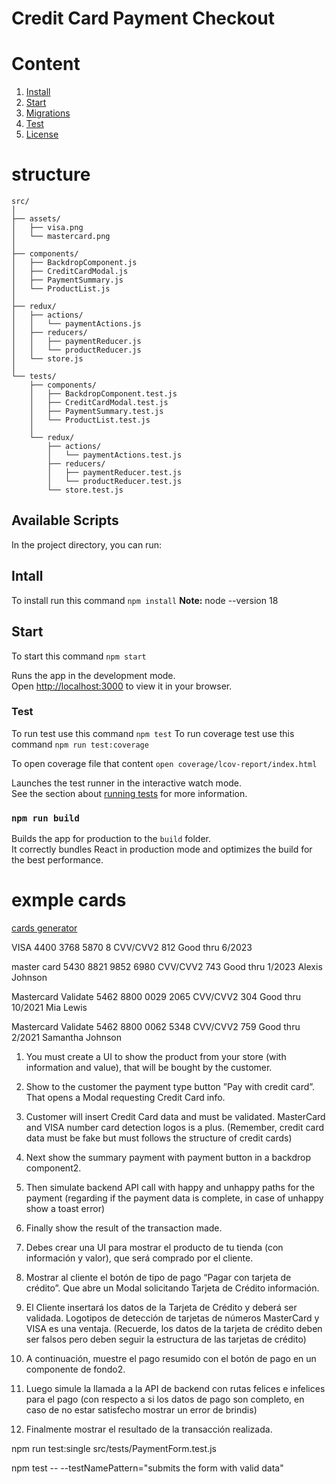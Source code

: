 # Credit Card Payment Checkout

# Content
1. [Install](#install)
2. [Start](#start)
3. [Migrations](#migrations)
3. [Test](#test)
4. [License](#license)



# structure
```
src/
│
├── assets/
│   ├── visa.png
│   └── mastercard.png
│
├── components/
│   ├── BackdropComponent.js
│   ├── CreditCardModal.js
│   ├── PaymentSummary.js
│   └── ProductList.js
│
├── redux/
│   ├── actions/
│   │   └── paymentActions.js
│   ├── reducers/
│   │   ├── paymentReducer.js
│   │   └── productReducer.js
│   └── store.js
│
└── tests/
    ├── components/
    │   ├── BackdropComponent.test.js
    │   ├── CreditCardModal.test.js
    │   ├── PaymentSummary.test.js
    │   └── ProductList.test.js
    │
    └── redux/
        ├── actions/
        │   └── paymentActions.test.js
        ├── reducers/
        │   ├── paymentReducer.test.js
        │   └── productReducer.test.js
        └── store.test.js
```

## Available Scripts

In the project directory, you can run:

## Intall 

To install run this command ```npm install```
**Note:**  node --version 18 

## Start 
To start this command ```npm start```

Runs the app in the development mode.\
Open [http://localhost:3000](http://localhost:3000) to view it in your browser.

### Test
To run test use this command `npm test`
To run coverage test use this command `npm run test:coverage`

To open coverage file that content `open coverage/lcov-report/index.html`



Launches the test runner in the interactive watch mode.\
See the section about [running tests](https://facebook.github.io/create-react-app/docs/running-tests) for more information.

### `npm run build`

Builds the app for production to the `build` folder.\
It correctly bundles React in production mode and optimizes the build for the best performance.



# exmple cards 
[cards generator](https://dnschecker.org/credit-card-generator.php) 

VISA
4400 3768 5870 8
CVV/CVV2 812 Good thru 6/2023

master card
5430 8821 9852 6980
CVV/CVV2 743 Good thru 1/2023
Alexis Johnson



Mastercard Validate 
5462 8800 0029 2065
CVV/CVV2 304 Good thru 10/2021
Mia Lewis

Mastercard Validate 
5462 8800 0062 5348
CVV/CVV2 759 Good thru 2/2021
Samantha Johnson

1. You must create a UI to show the product from your store (with information and value), that will be bought by
the customer.
2. Show to the customer the payment type button ”Pay with credit card”. That opens a Modal requesting Credit Card
info.
3. Customer will insert Credit Card data and must be validated. MasterCard and VISA number card detection logos
is a plus. (Remember, credit card data must be fake but must follows the structure of credit cards)
4. Next show the summary payment with payment button in a backdrop component2.
5. Then simulate backend API call with happy and unhappy paths for the payment (regarding if the payment data is complete, in case of unhappy show a toast error)
6. Finally show the result of the transaction made.


1. Debes crear una UI para mostrar el producto de tu tienda (con información y valor), que será comprado por el cliente.
2. Mostrar al cliente el botón de tipo de pago “Pagar con tarjeta de crédito”. Que abre un Modal solicitando Tarjeta de Crédito información.
3. El Cliente insertará los datos de la Tarjeta de Crédito y deberá ser validada. Logotipos de detección de tarjetas de números MasterCard y VISA
es una ventaja. (Recuerde, los datos de la tarjeta de crédito deben ser falsos pero deben seguir la estructura de las tarjetas de crédito)
4. A continuación, muestre el pago resumido con el botón de pago en un componente de fondo2.
5. Luego simule la llamada a la API de backend con rutas felices e infelices para el pago (con respecto a si los datos de pago son
completo, en caso de no estar satisfecho mostrar un error de brindis)
6. Finalmente mostrar el resultado de la transacción realizada.


npm run test:single src/tests/PaymentForm.test.js

npm test -- --testNamePattern="submits the form with valid data"
